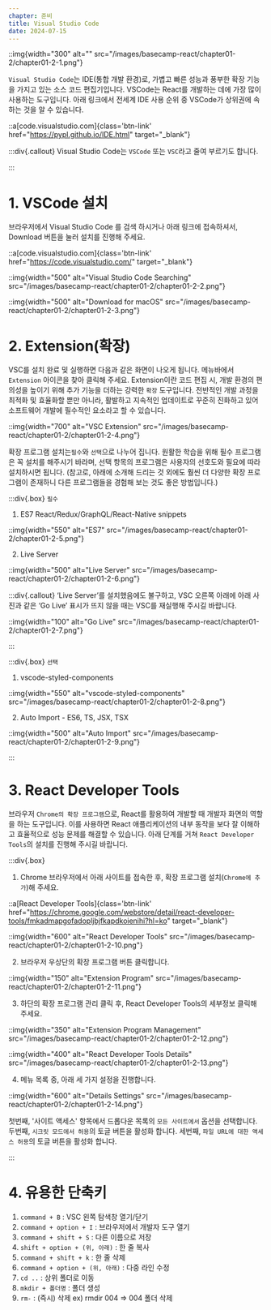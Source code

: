 ```yaml
---
chapter: 준비
title: Visual Studio Code
date: 2024-07-15
---
```


::img{width="300" alt="" src="/images/basecamp-react/chapter01-2/chapter01-2-1.png"}

`Visual Studio Code`는 IDE(통합 개발 환경)로, 가볍고 빠른 성능과 풍부한 확장 기능을 가지고 있는 소스 코드 편집기입니다. VSCode는 React를 개발하는 데에 가장 많이 사용하는 도구입니다. 아래 링크에서 전세계 IDE 사용 순위 중 VSCode가 상위권에 속하는 것을 알 수 있습니다.

::a[code.visualstudio.com]{class='btn-link' href="https://pypl.github.io/IDE.html" target="\_blank"}

:::div{.callout}
Visual Studio Code는 `VSCode` 또는 `VSC`라고 줄여 부르기도 합니다.

:::

# 1. VSCode 설치

브라우저에서 Visual Studio Code 를 검색 하시거나 아래 링크에 접속하셔서, Download 버튼을 눌러 설치를 진행해 주세요.

::a[code.visualstudio.com]{class='btn-link' href="https://code.visualstudio.com/" target="\_blank"}

::img{width="500" alt="Visual Studio Code Searching" src="/images/basecamp-react/chapter01-2/chapter01-2-2.png"}

::img{width="500" alt="Download for macOS" src="/images/basecamp-react/chapter01-2/chapter01-2-3.png"}

# 2. Extension(확장)

VSC를 설치 완료 및 실행하면 다음과 같은 화면이 나오게 됩니다. 메뉴바에서 `Extension` 아이콘을 찾아 클릭해 주세요. Extension이란 코드 편집 시, 개발 환경의 편의성을 높이기 위해 추가 기능을 더하는 강력한 `확장` 도구입니다. 전반적인 개발 과정을 최적화 및 효율화할 뿐만 아니라, 활발하고 지속적인 업데이트로 꾸준히 진화하고 있어 소프트웨어 개발에 필수적인 요소라고 할 수 있습니다.

::img{width="700" alt="VSC Extension" src="/images/basecamp-react/chapter01-2/chapter01-2-4.png"}

확장 프로그램 설치는`필수`와 `선택`으로 나누어 집니다. 원활한 학습을 위해 필수 프로그램은 꼭 설치를 해주시기 바라며, 선택 항목의 프로그램은 사용자의 선호도와 필요에 따라 설치하시면 됩니다. (참고로, 아래에 소개해 드리는 것 외에도 훨씬 더 다양한 확장 프로그램이 존재하니 다른 프로그램들을 경험해 보는 것도 좋은 방법입니다.)

:::div{.box}
`필수`

1. ES7 React/Redux/GraphQL/React-Native snippets

::img{width="550" alt="ES7" src="/images/basecamp-react/chapter01-2/chapter01-2-5.png"}

2. Live Server

::img{width="500" alt="Live Server" src="/images/basecamp-react/chapter01-2/chapter01-2-6.png"}

:::div{.callout}
‘Live Server’를 설치했음에도 불구하고, VSC 오른쪽 아래에 아래 사진과 같은 ‘Go Live’ 표시가 뜨지 않을 때는 VSC를 재실행해 주시길 바랍니다.

::img{width="100" alt="Go Live" src="/images/basecamp-react/chapter01-2/chapter01-2-7.png"}

:::

:::div{.box}
`선택`

1. vscode-styled-components

::img{width="550" alt="vscode-styled-components" src="/images/basecamp-react/chapter01-2/chapter01-2-8.png"}

2. Auto Import - ES6, TS, JSX, TSX

::img{width="500" alt="Auto Import" src="/images/basecamp-react/chapter01-2/chapter01-2-9.png"}

:::

# 3. React Developer Tools

브라우저 `Chrome의 확장 프로그램`으로, React를 활용하여 개발할 때 개발자 화면의 역할을 하는 도구입니다. 이를 사용하면 React 애플리케이션의 내부 동작을 보다 잘 이해하고 효율적으로 성능 문제를 해결할 수 있습니다. 아래 단계를 거쳐 `React Developer Tools`의 설치를 진행해 주시길 바랍니다.

:::div{.box}

1. Chrome 브라우저에서 아래 사이트를 접속한 후, 확장 프로그램 설치(`Chrome에 추가`)해 주세요.

::a[React Developer Tools]{class='btn-link' href="https://chrome.google.com/webstore/detail/react-developer-tools/fmkadmapgofadopljbjfkapdkoienihi?hl=ko" target="\_blank"}

::img{width="600" alt="React Developer Tools" src="/images/basecamp-react/chapter01-2/chapter01-2-10.png"}

2. 브라우저 우상단의 확장 프로그램 버튼 클릭합니다.

::img{width="150" alt="Extension Program" src="/images/basecamp-react/chapter01-2/chapter01-2-11.png"}

3. 하단의 확장 프로그램 관리 클릭 후, React Developer Tools의 세부정보 클릭해 주세요.

::img{width="350" alt="Extension Program Management" src="/images/basecamp-react/chapter01-2/chapter01-2-12.png"}

::img{width="400" alt="React Developer Tools Details" src="/images/basecamp-react/chapter01-2/chapter01-2-13.png"}

4. 메뉴 목록 중, 아래 세 가지 설정을 진행합니다.

::img{width="600" alt="Details Settings" src="/images/basecamp-react/chapter01-2/chapter01-2-14.png"}

첫번째, '사이트 액세스' 항목에서 드롭다운 목록의 `모든 사이트에서` 옵션을 선택합니다. 두번째, `시크릿 모드에서 허용`의 토글 버튼을 활성화 합니다. 세번째, `파일 URL에 대한 액세스 허용`의 토글 버튼을 활성화 합니다.

:::

# 4. 유용한 단축키

1. `command + B` : VSC 왼쪽 탐색창 열기/닫기
2. `command + option + I` : 브라우저에서 개발자 도구 열기
3. `command + shift + S` : 다른 이름으로 저장
4. `shift + option + (위, 아래)` : 한 줄 복사
5. `command + shift + k` : 한 줄 삭제
6. `command + option + (위, 아래)` : 다중 라인 수정
7. `cd ..` : 상위 폴더로 이동
8. `mkdir + 폴더명` : 폴더 생성
9. `rm-` : (즉시) 삭제 ex) rmdir 004 => 004 폴더 삭제
